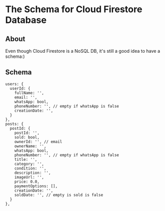 # The Schema for Cloud Firestore Database

## About

Even though Cloud Firestore is a NoSQL DB, it's still a good idea to have
a schema:)

## Schema

```
users: {
  userId: {
    fullName: '',
    email: '',
    whatsApp: bool,
    phoneNumber: '', // empty if whatsApp is false
    creationDate: '',
  }
},
posts: {
  postId: {
    postId: '',
    sold: bool,
    ownerId: '', // email
    ownerName: '',
    whatsApp: bool,
    phoneNumber: '', // empty if whatsApp is false
    title: '',
    category: '',
    condition: '',
    description: '',
    imageUrl: '',
    price: 0.0,
    paymentOptions: [],
    creationDate: '',
    soldDate: '', // empty is sold is false
  }
},
```
